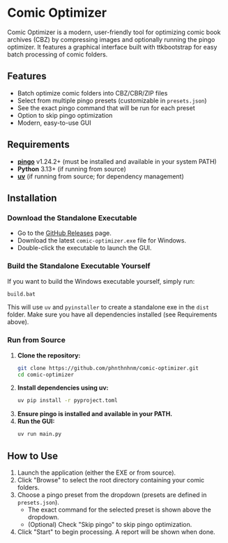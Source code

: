 # Comic Optimizer

Comic Optimizer is a modern, user-friendly tool for optimizing comic book archives (CBZ) by compressing images and optionally running the pingo optimizer. It features a graphical interface built with ttkbootstrap for easy batch processing of comic folders.

## Features

- Batch optimize comic folders into CBZ/CBR/ZIP files
- Select from multiple pingo presets (customizable in `presets.json`)
- See the exact pingo command that will be run for each preset
- Option to skip pingo optimization
- Modern, easy-to-use GUI

## Requirements

- **[pingo](https://css-ig.net/pingo)** v1.24.2+ (must be installed and available in your system PATH)
- **Python** 3.13+ (if running from source)
- **[uv](https://docs.astral.sh/uv/)** (if running from source; for dependency management)

## Installation

### Download the Standalone Executable

- Go to the [GitHub Releases](https://github.com/phnthnhnm/comic-optimizer/releases) page.
- Download the latest `comic-optimizer.exe` file for Windows.
- Double-click the executable to launch the GUI.

### Build the Standalone Executable Yourself

If you want to build the Windows executable yourself, simply run:

```bat
build.bat
```

This will use `uv` and `pyinstaller` to create a standalone exe in the `dist` folder. Make sure you have all dependencies installed (see Requirements above).

### Run from Source

1. **Clone the repository:**
   ```sh
   git clone https://github.com/phnthnhnm/comic-optimizer.git
   cd comic-optimizer
   ```
2. **Install dependencies using uv:**
   ```sh
   uv pip install -r pyproject.toml
   ```
3. **Ensure pingo is installed and available in your PATH.**
4. **Run the GUI:**
   ```sh
   uv run main.py
   ```

## How to Use

1. Launch the application (either the EXE or from source).
2. Click "Browse" to select the root directory containing your comic folders.
3. Choose a pingo preset from the dropdown (presets are defined in `presets.json`).
   - The exact command for the selected preset is shown above the dropdown.
   - (Optional) Check "Skip pingo" to skip pingo optimization.
4. Click "Start" to begin processing. A report will be shown when done.
